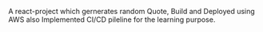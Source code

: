 A react-project which gernerates random Quote, Build and Deployed using AWS also Implemented CI/CD  pileline for the learning purpose.
